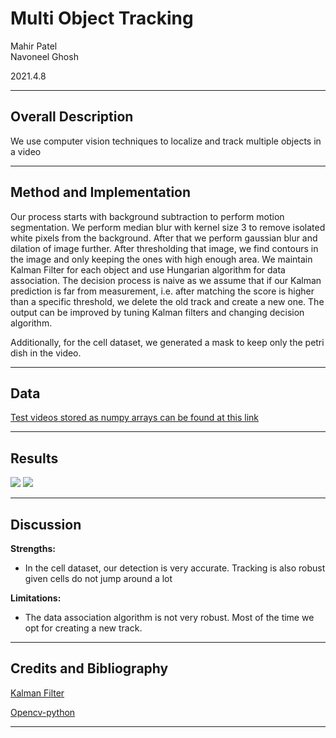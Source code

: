 # Multi Object Tracking

Mahir Patel  
Navoneel Ghosh  

2021.4.8


* * *

## Overall Description

We use computer vision techniques to localize and track multiple objects in a video

* * *

## Method and Implementation

Our process starts with background subtraction to perform motion segmentation. We perform median blur with kernel size 3 to remove isolated white pixels from the background. After that we perform gaussian blur and dilation of image further. After thresholding that image, we find contours in the image and only keeping the ones with high enough area. We maintain Kalman Filter for each object and use Hungarian algorithm for data association. The decision process is naive as we assume that if our Kalman prediction is far from measurement, i.e. after matching the score is higher than a specific threshold, we delete the old track and create a new one. The output can be improved by tuning Kalman filters and changing decision algorithm.

Additionally, for the cell dataset, we generated a mask to keep only the petri dish in the video.

* * *
## Data
[Test videos stored as numpy arrays can be found at this link](https://drive.google.com/drive/folders/1PpnpIkjnl1Xbt9-xdW64R2s65CXN50lE?usp=sharing)

* * *

## Results

![](https://github.com/mahir1010/MultiObjectTracking/blob/master/bats.gif?raw=true)
![](https://github.com/mahir1010/MultiObjectTracking/blob/master/cells.gif?raw=true)

* * *

## Discussion

**Strengths:**
*  In the cell dataset, our detection is very accurate. Tracking is also robust given cells do not jump around a lot

**Limitations:**
*   The data association algorithm is not very robust. Most of the time we opt for creating a new track.

* * *

## Credits and Bibliography 
[Kalman Filter](https://nbviewer.jupyter.org/github/rlabbe/Kalman-and-Bayesian-Filters-in-Python/blob/master/table_of_contents.ipynb)

[Opencv-python](https://opencv-python-tutroals.readthedocs.io/en/latest/)

* * *
 
